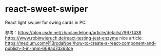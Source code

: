 # react-sweet-swiper

React light swiper for swing cards in PC.

参考：https://blog.csdn.net/zhaolandelong/article/details/79671438
https://www.robinwieruch.de/react-testing-jest-enzyme
nice article: https://medium.com/@BrodaNoel/how-to-create-a-react-component-and-publish-it-in-npm-668ad7d363ce

